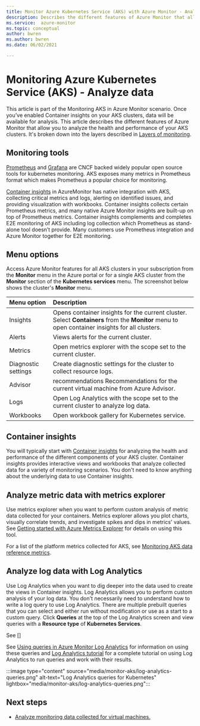 ```yaml
---
title: Monitor Azure Kubernetes Service (AKS) with Azure Monitor - Analyze
description: Describes the different features of Azure Monitor that allow you to analyze the health and performance of your AKS cluster.
ms.service:  azure-monitor
ms.topic: conceptual
author: bwren
ms.author: bwren
ms.date: 06/02/2021

---
```


# Monitoring Azure Kubernetes Service (AKS) - Analyze data
This article is part of the Monitoring AKS in Azure Monitor scenario. Once you’ve enabled Container insights on your AKS clusters, data will be available for analysis. This article describes the different features of Azure Monitor that allow you to analyze the health and performance of your AKS clusters. It's broken down into the layers described in [Layers of monitoring](monitor-aks.md#lasyers-of-monitoring).

## Monitoring tools
[Prometheus](https://prometheus.io/) and [Grafana](https://www.prometheus.io/docs/visualization/grafana/) are CNCF backed widely popular open source tools for kubernetes monitoring. AKS exposes many metrics in Prometheus format which makes Prometheus a popular choice for monitoring.

[Container insights](../containers/container-insights-overview.md) in AzureMonitor has native integration with AKS, collecting critical metrics and logs, alerting on identified issues, and providing visualization with workbooks.  Container insights collects certain Prometheus metrics, and many native Azure Monitor insights are built-up on top of Prometheus metrics. Container insights complements and completes E2E monitoring of AKS including log collection which Prometheus as stand-alone tool doesn’t provide. Many customers use Prometheus integration and Azure Monitor together for E2E monitoring.

## Menu options

Access Azure Monitor features for all AKS clusters in your subscription from the **Monitor** menu in the Azure portal or for a single AKS cluster from the **Monitor** section of the **Kubernetes services** menu. The screenshot below shows the cluster's **Monitor** menu.

| Menu option | Description |
|:---|:---|
| Insights | Opens container insights for the current cluster. Select **Containers** from the **Monitor** menu to open container insights for all clusters.  |
| Alerts | Views alerts for the current cluster. |
| Metrics | Open metrics explorer with the scope set to the current cluster. |
| Diagnostic settings | Create diagnostic settings for the cluster to collect resource logs. |
| Advisor | recommendations	Recommendations for the current virtual machine from Azure Advisor. |
| Logs | Open Log Analytics with the scope set to the current cluster to analyze log data. |
| Workbooks | Open workbook gallery for Kubernetes service. |

## Container insights
You will typically start with [Container insights](container-insights-overview.md) for analyzing the health and performance of the different components of your AKS cluster. Container insights provides interactive views and workbooks that analyze collected data for a variety of monitoring scenarios. You don't need to know anything about the underlying data to use Container insights.

## Analyze metric data with metrics explorer
Use metrics explorer when you want to perform custom analysis of metric data collected for your containers. Metrics explorer allows you plot charts, visually correlate trends, and investigate spikes and dips in metrics' values. See [Getting started with Azure Metrics Explorer](../essentials/metrics-getting-started.md) for details on using this tool. 

For a list of the platform metrics collected for AKS, see [Monitoring AKS data reference metrics](../../aks/monitor-aks-reference.md#metrics).

## Analyze log data with Log Analytics
Use Log Analytics when you want to dig deeper into the data used to create the views in Container insights. Log Analytics allows you to perform custom analysis of your log data. You don't necessarily need to understand how to write a log query to use Log Analytics. There are multiple prebuilt queries that you can select and either run without modification or use as a start to a custom query. Click **Queries** at the top of the Log Analytics screen and view queries with a **Resource type** of **Kubernetes Services**. 

See []

See [Using queries in Azure Monitor Log Analytics](../logs/queries.md) for information on using these queries and [Log Analytics tutorial](../logs/log-analytics-tutorial.md) for a complete tutorial on using Log Analytics to run queries and work with their results.

:::image type="content" source="media/monitor-aks/log-analytics-queries.png" alt-text="Log Analytics queries for Kubernetes" lightbox="media/monitor-aks/log-analytics-queries.png":::


## Next steps

* [Analyze monitoring data collected for virtual machines.](monitor-aks-analyze.md)
